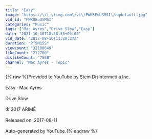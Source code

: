 ```yaml
---
title: "Easy"
image: "https:\/\/i.ytimg.com\/vi\/PWK8EuUSMSI\/hqdefault.jpg"
vid_id: "PWK8EuUSMSI"
categories: "Music"
tags: ["Mac Ayres","Drive Slow","Easy"]
date: "2021-10-10T18:58:35+03:00"
vid_date: "2017-08-10T11:28:27Z"
duration: "PT5M15S"
viewcount: "32100649"
likeCount: "212700"
dislikeCount: "7568"
channel: "Mac Ayres - Topic"
---
```

{% raw %}Provided to YouTube by Stem Disintermedia Inc.<br /><br />Easy · Mac Ayres<br /><br />Drive Slow<br /><br />℗ 2017 ARIMÉ<br /><br />Released on: 2017-08-11<br /><br />Auto-generated by YouTube.{% endraw %}
